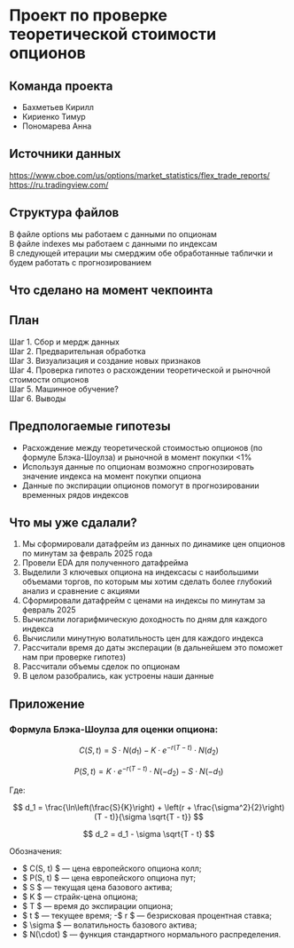 # Проект по проверке теоретической стоимости опционов

## Команда проекта
* Бахметьев Кирилл
* Кириенко Тимур
* Пономарева Анна

## Источники данных
https://www.cboe.com/us/options/market_statistics/flex_trade_reports/ \
https://ru.tradingview.com/

## Структура файлов
В файле options мы работаем с данными по опционам \
В файле indexes мы работаем с данными по индексам \
В следующей итерации мы смерджим обе обработанные таблички и будем работать с прогнозированием

## Что сделано на момент чекпоинта


## План
Шаг 1. Сбор и мердж данных \
Шаг 2. Предварительная обработка \
Шаг 3. Визуализация и создание новых признаков \
Шаг 4. Проверка гипотез о расхождении теоретической и рыночной стоимости опционов \
Шаг 5. Машинное обучение? \
Шаг 6. Выводы

## Предпологаемые гипотезы
* Расхождение между теоретической стоимостью опционов (по формуле Блэка-Шоулза) и рыночной в момент покупки <1%
* Используя данные по опционам возможно спрогнозировать значение индекса на момент покупки опциона
* Данные по экспирации опционов помогут в прогнозировании временных рядов индексов

## Что мы уже сдалали?

1. Мы сформировали датафрейм из данных по динамике цен опционов по
минутам за февраль 2025 года
2. Провели EDA для полученного датафрейма
3. Выделили 3 ключевых опциона на индексасы с наибольшими объемами торгов, по которым мы хотим сделать более глубокий анализ и сравнение с акциями
4. Сформировали датафрейм с ценами на индексы по минутам за февраль 2025
5. Вычислили логарифмическую доходность по дням для каждого индекса
6. Вычислили минутную волатильность цен для каждого индекса
7. Рассчитали время до даты эксперации (в дальнейшем это поможет нам при проверке гипотез)
8. Рассчитали объемы сделок по опционам
9. В целом разобрались, как устроены наши данные


## Приложение
### Формула Блэка-Шоулза для оценки опциона:

$$
C(S, t) = S \cdot N(d_1) - K \cdot e^{-r(T - t)} \cdot N(d_2)
$$

$$
P(S, t) = K \cdot e^{-r(T - t)} \cdot N(-d_2) - S \cdot N(-d_1)
$$

Где:

$$
d_1 = \frac{\ln\left(\frac{S}{K}\right) + \left(r + \frac{\sigma^2}{2}\right)(T - t)}{\sigma \sqrt{T - t}}
$$

$$
d_2 = d_1 - \sigma \sqrt{T - t}
$$

Обозначения:
- $ C(S, t) $ — цена европейского опциона колл;
- $ P(S, t) $ — цена европейского опциона пут;
- $ S $ — текущая цена базового актива;
- $ K $ — страйк-цена опциона;
- $ T $ — время до экспирации опциона;
- $ t $ — текущее время;
-$ r $ — безрисковая процентная ставка;
- $ \sigma $ — волатильность базового актива;
- $ N(\cdot) $ — функция стандартного нормального распределения.


